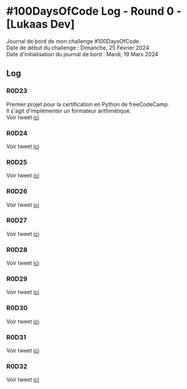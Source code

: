 # #100DaysOfCode Log - Round 0 - [Lukaas Dev]

Journal de bord de mon challenge #100DaysOfCode.  
Date de début du challenge : Dimanche, 25 Février 2024  
Date d'initialisation du journal de bord : Mardi, 19 Mars 2024

## Log

### R0D23
Premier projet pour la certification en Python de freeCodeCamp.  
Il s'agit d'implémenter un formateur arithmétique.  
Voir tweet [ici](https://twitter.com/lukaas_dev/status/1769851556759765470)

### R0D24
Voir tweet [ici](https://twitter.com/lukaas_dev/status/1770238616725274882)

### R0D25
Voir tweet [ici](https://twitter.com/lukaas_dev/status/1770598410774585424)

### R0D26  
Voir tweet [ici](https://twitter.com/lukaas_dev/status/1770905712215949635)

### R0D27  
Voir tweet [ici](https://twitter.com/lukaas_dev/status/1773747756869320833)

### R0D28
Voir tweet [ici](https://twitter.com/lukaas_dev/status/1774052848663204316)

### R0D29  
Voir tweet [ici](https://twitter.com/lukaas_dev/status/1774568735296143419)

### R0D30  
Voir tweet [ici](https://twitter.com/lukaas_dev/status/1774846751943356696)

### R0D31  
Voir tweet [ici](https://twitter.com/lukaas_dev/status/1775277057980981570)

### R0D32  
Voir tweet [ici](https://twitter.com/lukaas_dev/status/1775667784082510226)